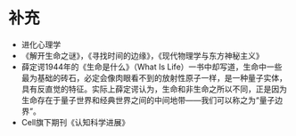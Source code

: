 # 补充


- 进化心理学
- 《解开生命之谜》，《寻找时间的边缘》，《现代物理学与东方神秘主义》
- 薛定谔1944年的《生命是什么》（What Is Life）一书中却写道，生命中一些最为基础的砖石，必定会像肉眼看不到的放射性原子一样，是一种量子实体，具有反直觉的特征。实际上薛定谔认为，生命和非生命之所以不同，正是因为生命存在于量子世界和经典世界之间的中间地带——我们可以称之为“量子边界”。
- Cell旗下期刊《认知科学进展》
